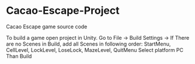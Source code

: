 # Cacao-Escape-Project
Cacao Escape game source code

To build a game open project in Unity.
Go to File -> Build Settings ->
If There are no Scenes in Build, add all Scenes in following order: StartMenu, CellLevel, LockLevel, LoseLock, MazeLevel, QuitMenu
Select platform PC
Than Build

